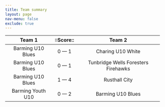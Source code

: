 ```yaml
---
title: Team summary
layout: page
nav-menu: false
exclude: true
---
```




|      Team 1       |  ::Score::  |               Team 2                |
|:-----------------:|:-----------:|:-----------------------------------:|
| Barming U10 Blues | 0 &mdash; 1 |          Charing U10 White          |
| Barming U10 Blues | 0 &mdash; 1 | Tunbridge Wells Foresters Firehawks |
| Barming U10 Blues | 1 &mdash; 4 |            Rusthall City            |
| Barming Youth U10 | 0 &mdash; 2 |          Barming U10 Blues          |

 <br /><br /><br />